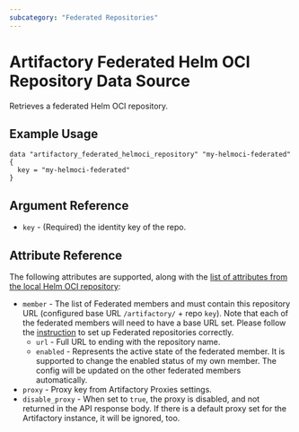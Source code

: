 ```yaml
---
subcategory: "Federated Repositories"
---
```

# Artifactory Federated Helm OCI Repository Data Source

Retrieves a federated Helm OCI repository.

## Example Usage

```hcl
data "artifactory_federated_helmoci_repository" "my-helmoci-federated" {
  key = "my-helmoci-federated"
}
```

## Argument Reference

* `key` - (Required) the identity key of the repo.

## Attribute Reference
The following attributes are supported, along with the [list of attributes from the local Helm OCI repository](local_helmoci_repository.md):

* `member` - The list of Federated members and must contain this repository URL (configured base URL
  `/artifactory/` + repo `key`). Note that each of the federated members will need to have a base URL set.
  Please follow the [instruction](https://www.jfrog.com/confluence/display/JFROG/Working+with+Federated+Repositories#WorkingwithFederatedRepositories-SettingUpaFederatedRepository)
  to set up Federated repositories correctly.
  * `url` - Full URL to ending with the repository name.
  * `enabled` - Represents the active state of the federated member. It is supported to change the enabled
    status of my own member. The config will be updated on the other federated members automatically.
* `proxy` - Proxy key from Artifactory Proxies settings.
* `disable_proxy` - When set to `true`, the proxy is disabled, and not returned in the API response body. If there is a default proxy set for the Artifactory instance, it will be ignored, too.
